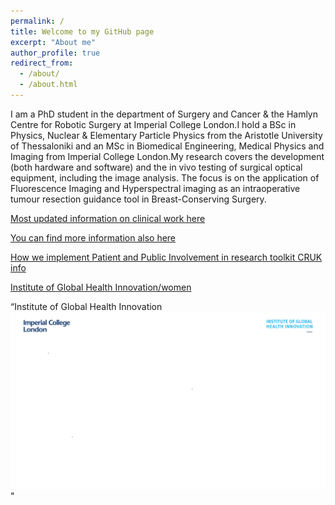 ```yaml
---
permalink: /
title: Welcome to my GitHub page
excerpt: "About me"
author_profile: true
redirect_from: 
  - /about/
  - /about.html
---
```



I am a PhD student in the department of Surgery and Cancer & the Hamlyn Centre for Robotic Surgery at Imperial College London.I hold a BSc in Physics, Nuclear & Elementary Particle Physics from the Aristotle University of Thessaloniki and an MSc in Biomedical Engineering, Medical Physics and Imaging from Imperial College London.My research covers the development (both hardware and software) and the in vivo testing of surgical optical equipment, including the image analysis. The focus is on the application of Fluorescence Imaging and Hyperspectral imaging as an intraoperative tumour resection guidance tool in Breast-Conserving Surgery. 

[Most updated information on clinical work here](https://wwwf.imperial.ac.uk/blog/ighi/2020/04/02/glow-breast-cancer-2/)

[You can find more information also here](https://wwwf.imperial.ac.uk/blog/ighi/2019/12/18/5-innovative-pieces-of-healthcare-tech-we-learned-about-this-christmas/)

[How we implement Patient and Public Involvement in research toolkit CRUK info](https://www.cancerresearchuk.org/sites/default/files/clinical_case_study_03_0.pdf)

[Institute of Global Health Innovation/women](https://wwwf.imperial.ac.uk/blog/ighi/2020/03/02/celebrating-ighis-women/)

“Institute of Global Health Innovation<br/><img src='/images/IGHI-narrative_1200.gif'>"